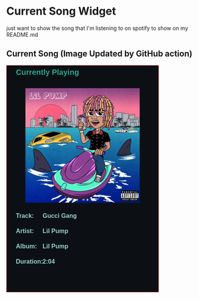 # Current Song Widget
just want to show the song that I'm listening to on spotify to show on my README.md

## Current Song (Image Updated by GitHub action)
![](songs-pictures/image52.png)

